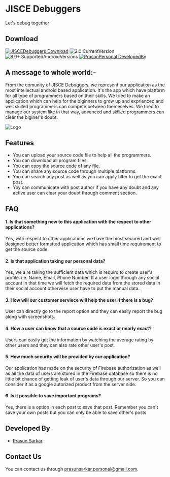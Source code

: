# JISCE Debuggers 
Let's debug together

## Download
[![JISCEDebuggers Download](https://img.shields.io/badge/Download%20App-JISCE%20Debuggers-brightgreen)](https://github.com/prasunpersonal/JISCE-Debuggers/blob/main/app/release/JISCE%20Debuggers%20(2.0).apk?raw=true)
![2.0 CurrentVersion](https://img.shields.io/badge/Curret%20Version-2.0-brightgreen)
![8.0+ SupportedAndroidVersions](https://img.shields.io/badge/Supported%20Android%20Versions-8.0%2B-blue)
[![PrasunPersonal DevelopedBy](https://img.shields.io/badge/Developed%20By-PrasunPersonal-orange)](https://github.com/prasunpersonal)

## A message to whole world:-
From the comunity of JISCE Debuggers, we represent our application as the most intellectual android based application. It's the app which have platform for all type of programmers based on their skills. We tried to make an application which can help for the biginners to grow up and exprienced and well skilled programmers can compete between themeselves. We tried to manage our system like in that way, advanced and skilled programmers can clear the biginer's doubt.

![Logo](https://github.com/prasunpersonal/assets/blob/main/JISCE%20Debuggers/logo.png)

## Features
- You can upload your source code file to help all the programmers.
- You can download all program files.
- You can copy the source code of any file.
- You can share any source code through multiple platforms.
- You can search any post as well as you can apply filter to get the exact post.
- Yoy can communicate with post author if you have any doubt and any active user can clear your doubt through comment section.


## FAQ
#### 1. Is that something new to this application with the respect to other applications?
Yes, with respect to other applications we have the most secured and well designed better formatted application which has small time requirement to get the source code.

#### 2. Is that application taking our personal data?
Yes, we a re taking the sufficient data which is requird to create user's profile. i.e. Name, Email, Phone Number. If a user login through any social account in that time we will fetch the required data from the stored data in their social account otherwise user have to put the manual data.

#### 3. How will our customer serviece will help the user if there is a bug?
User can directly go to the report option and they can easily report the bug along with screenshots.

#### 4. How a user can know that a source code is exact or nearly exact?
Users can easily get the information by watching the average rating by other users and they can also rate other user's post.

#### 5. How much security will be provided by our application?
Our application has made on the security of Firebase authorization as well as all the data of users are stored in the Firebase database so there is no little bit chance of getting leak of user's data through our server. So you can consider it as a google autorized product from the server side.

#### 6. Is it possible to save important programs?
Yes, there is a option in each post to save that post. Remember you can't save your own posts but you can only be able to save other's posts


## Developed By
- [Prasun Sarkar](https://github.com/prasunpersonal)


## Contact Us
You can contact us through prasunsarkar.personal@gmail.com.

